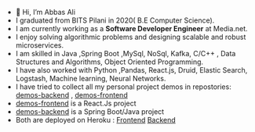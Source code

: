 - 👋 Hi, I’m Abbas Ali 
-  I graduated from BITS Pilani in 2020( B.E Computer Science).
-  I am currently working  as a <b>Software Developer Engineer</b> at Media.net.
-  I enjoy solving algorithmic problems and designing scalable and robust microservices.
-  I am skilled in Java ,Spring Boot ,MySql, NoSql, Kafka, C/C++ , Data Structures and Algorithms, Object Oriented Programming.
-  I have also worked with Python ,Pandas, React.js, Druid, Elastic Search, Logstash, Machine learning, Neural Networks.
-  I have tried to collect all my personal project demos in repostories: [demos-backend](https://github.com/abbastriesgit/demos-backend) , [demos-frontend](https://github.com/abbastriesgit/demos-frontend)
-  [demos-frontend](https://github.com/abbastriesgit/demos-frontend) is a React.Js project 
-  [demos-backend](https://github.com/abbastriesgit/demos-backend) is a Spring Boot/Java project
-  Both are deployed on Heroku : [Frontend](https://abbas-ali.herokuapp.com/) [Backend](https://abbas-ali-backend.herokuapp.com/swagger-ui/#/])

